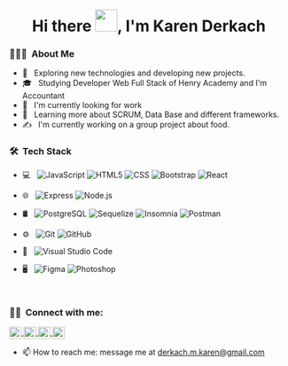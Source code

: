 
<h1 align="center">Hi there <img src="https://github.com/sudnyeshtalekar/sudnyeshtalekar/blob/master/Assets/Hi.gif" width="40px">, I'm Karen Derkach</h1>

<h3> 👨🏻‍💻 &nbsp;About Me </h3>

- 🤔 &nbsp; Exploring new technologies and developing new projects.
- 🎓 &nbsp; Studying Developer Web Full Stack of Henry Academy and I'm Accountant
- 💼 &nbsp; I'm currently looking for work
- 🌱 &nbsp; Learning more about SCRUM, Data Base and different frameworks.
- ✍️ &nbsp; I'm currently working on a group project about food.

<h3> 🛠 &nbsp;Tech Stack</h3>

- 💻 &nbsp;
  ![JavaScript](https://img.shields.io/badge/-JavaScript-333333?style=flat&logo=javascript)
  ![HTML5](https://img.shields.io/badge/-HTML5-333333?style=flat&logo=HTML5)
  ![CSS](https://img.shields.io/badge/-CSS-333333?style=flat&logo=CSS3&logoColor=1572B6)
  ![Bootstrap](https://img.shields.io/badge/-Bootstrap-333333?style=flat&logo=bootstrap&logoColor=563D7C)
  ![React](https://img.shields.io/badge/-React-333333?style=flat&logo=react)

- 🌐 &nbsp;
  ![Express](https://img.shields.io/badge/-Express.js-333333?style=flat&logo=Express)
  ![Node.js](https://img.shields.io/badge/-Node.js-333333?style=flat&logo=node.js)
 
- 🛢 &nbsp;
  ![PostgreSQL](https://img.shields.io/badge/-PostgreSQL-333333?style=flat-square&logo=postgresql)
  ![Sequelize](https://img.shields.io/badge/-Sequelize-333333?style=flat-square&logo=Sequelize)
  ![Insomnia](https://img.shields.io/badge/-Insomnia-333333?style=flat&logo=Insomnia-ide&logoColor=2C2255)
  ![Postman](https://img.shields.io/badge/-Postman-333333?style=flat&logo=postman-ide&logoColor=2C2255)
- ⚙️ &nbsp;
  ![Git](https://img.shields.io/badge/-Git-333333?style=flat&logo=git)
  ![GitHub](https://img.shields.io/badge/-GitHub-333333?style=flat&logo=github)
- 🔧 &nbsp;
  ![Visual Studio Code](https://img.shields.io/badge/-Visual%20Studio%20Code-333333?style=flat&logo=visual-studio-code&logoColor=007ACC)
  
- 🖥 &nbsp;
  ![Figma](http://img.shields.io/badge/-Figma-30333c?style=flat-square&logo=figma&logoColor=ffffff)
  ![Photoshop](https://img.shields.io/badge/-Photoshop-333333?style=flat&logo=adobe-photoshop)
  

<br/>


<h3> 🤝🏻 &nbsp;Connect with me: </h3>

<a href="https://www.linkedin.com/in/karen-derkach">
  <img align="center" alt="KarenDerkach Linkdein" width="22px" src="https://cdn.jsdelivr.net/npm/simple-icons@v3/icons/linkedin.svg" />
</a>
<a href="https://github.com/KarenDerkach">
  <img align="center" alt="KarenDerkach Github" width="22px" src="https://cdn.jsdelivr.net/npm/simple-icons@v3/icons/github.svg" />
</a>
<a href="https://instagram.com/derkachkaren">
  <img align="center" alt="KarenDerkach Instagram" width="22px" src="https://cdn.jsdelivr.net/npm/simple-icons@v3/icons/instagram.svg" />
</a>
<a href="https://wa.me/5493764653483">
  <img align="center" alt="Ashwani's Facebook" width="22px" src="https://cdn.jsdelivr.net/npm/simple-icons@v3/icons/whatsapp.svg" />
</a>

<br/>


- 📫 How to reach me: message me at derkach.m.karen@gmail.com


<br/>
